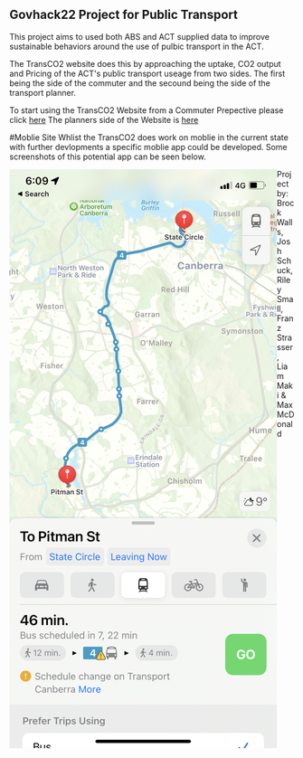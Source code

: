 ## Govhack22 Project for Public Transport  

This project aims to used both ABS and ACT supplied data to improve sustainable behaviors around the use of pulbic transport in the ACT.

The TransCO2 website does this by approaching the uptake, CO2 output and Pricing of the ACT's public transport useage from two sides.
The first being the side of the commuter and the secound being the side of the transport planner.

To start using the TransCO2 Website from a Commuter Prepective please click [here](user.md)
The planners side of the Website is [here](Planner_veiw.md)

#Moblie Site
Whlist the TransCO2 does work on moblie in the current state with further devlopments a specific moblie app could be developed.
Some screenshots of this potential app can be seen below.

<img align="left" width="" height="" src="./moblie.PNG"> 




Project by: Brock Walls, Josh Schuck, Riley Small, Franz Strasser, Liam Maki & Max McDonald
